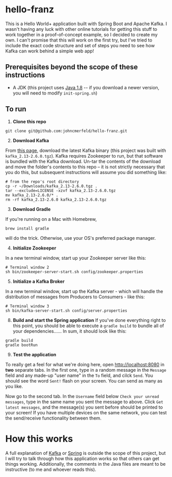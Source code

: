 # hello-franz
This is a Hello World+ application built with Spring Boot and Apache Kafka. I wasn't having any luck with other online tutorials for getting this stuff to work together in a proof-of-concept example, so I decided to create my own. I can't promise that this will work on the first try, but I've tried to include the exact code structure and set of steps you need to see how Kafka can work behind a simple web app!

## Prerequisites beyond the scope of these instructions
  - A JDK (this project uses [Java 1.8](https://www.oracle.com/java/technologies/javase/javase-jdk8-downloads.html) -- if you download a newer version, you will need to modify `init-spring.sh`)

## To run
  1. **Clone this repo**
```shell
git clone git@github.com:johncmerfeld/hello-franz.git
```

  2. **Download Kafka**

From [this page](https://kafka.apache.org/downloads), download the latest Kafka binary (this project was built with `kafka_2.13-2.6.0.tgz`). Kafka requires Zookeeper to run, but that software is bundled with the Kafka download. Un-tar the contents of the download and move the folder's contents to this repo – it is not strictly necessary that you do this, but subsequent instructions will assume you did something like:
```shell
# from the repo's root directory
cp -r ~/Downloads/kafka_2.13-2.6.0.tgz .
tar --exclude=LICENSE -xzvf kafka_2.13-2.6.0.tgz
mv kafka_2.13-2.6.0/* .
rm -rf kafka_2.13-2.6.0 kafka_2.13-2.6.0.tgz
```

  3. **Download Gradle**

If you're running on a Mac with Homebrew, 
```shell
brew install gradle
```
will do the trick. Otherwise, use your OS's preferred package manager.

  4. **Initialize Zookeeper**

In a new terminal window, start up your Zookeeper server like this:
```shell
# Terminal window 2
sh bin/zookeeper-server-start.sh config/zookeeper.properties
```

  5. **Initialize a Kafka Broker**

In a new terminal window, start up the Kafka server - which will handle the distribution of messages from Producers to Consumers - like this: 
```shell
# Terminal window 3
sh bin/kafka-server-start.sh config/server.properties
```

  8. **Build and start the Spring application**
If you've done everything right to this point, you should be able to execute a `gradle build` to bundle all of your dependencies...... In sum, it should look like this:
```shell
gradle build
gradle bootRun
```

  9. **Test the application**

  To really get a feel for what we're doing here, open [http://localhost:8080](http://localhost:8080/) in **two** separate tabs. In the first one, type in a random message in the `Message` field and any made-up "user name" in the `To` field, and cilck `Send`. You should see the word `Sent!` flash on your screen. You can send as many as you like.

  Now go to the second tab. In the `Username` field below `Check your unread messages`, type in the same name you sent the message to above. Click `Get latest messages`, and the message(s) you sent before should be printed to your screen! If you have multiple devices on the same network, you can test the send/receive functionality between them.

# How this works

A full explanation of [Kafka](https://kafka.apache.org/intro) or [Spring](https://docs.spring.io/spring-framework/docs/current/reference/html/overview.html) is outside the scope of this project, but I will try to talk through how this application works so that others can get things working. Additionally, the comments in the Java files are meant to be instructive (to me and whoever reads this).